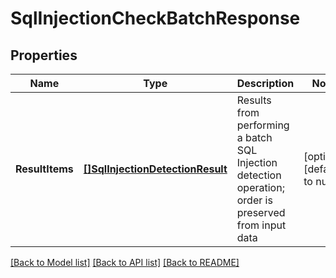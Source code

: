 # SqlInjectionCheckBatchResponse

## Properties
Name | Type | Description | Notes
------------ | ------------- | ------------- | -------------
**ResultItems** | [**[]SqlInjectionDetectionResult**](SqlInjectionDetectionResult.md) | Results from performing a batch SQL Injection detection operation; order is preserved from input data | [optional] [default to null]

[[Back to Model list]](../README.md#documentation-for-models) [[Back to API list]](../README.md#documentation-for-api-endpoints) [[Back to README]](../README.md)


